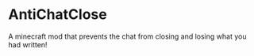 # AntiChatClose
A minecraft mod that prevents the chat from closing and losing what you had written!
